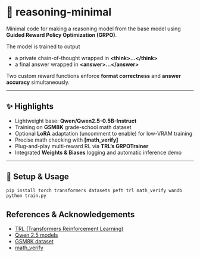 # 🧠 reasoning-minimal
Minimal code for making a reasoning model from the base model using **Guided Reward Policy Optimization (GRPO)**.

The model is trained to output

* a private chain-of-thought wrapped in **\<think>...\</think>**
* a final answer wrapped in **\<answer>...\</answer>**

Two custom reward functions enforce **format correctness** and **answer accuracy** simultaneously.

---

## ✨ Highlights
- Lightweight base: **Qwen/Qwen2.5-0.5B-Instruct**
- Training on **GSM8K** grade-school math dataset
- Optional **LoRA** adaptation (uncomment to enable) for low-VRAM training
- Precise math checking with **[math_verify]**
- Plug-and-play multi-reward RL via **TRL’s GRPOTrainer**
- Integrated **Weights & Biases** logging and automatic inference demo

---

## 🚀 Setup & Usage
```bash
pip install torch transformers datasets peft trl math_verify wandb
python train.py
```

## References & Acknowledgements

- [TRL (Transformers Reinforcement Learning)](https://github.com/huggingface/trl)  
- [Qwen 2.5 models](https://huggingface.co/Qwen)  
- [GSM8K dataset](https://github.com/openai/grade-school-math)  
- [math_verify](https://github.com/huggingface/Math-Verify)
